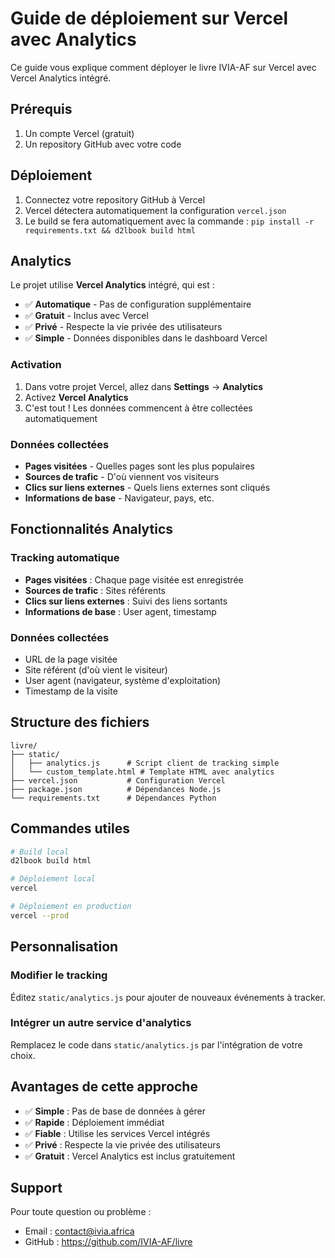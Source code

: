 # Guide de déploiement sur Vercel avec Analytics

Ce guide vous explique comment déployer le livre IVIA-AF sur Vercel avec Vercel Analytics intégré.

## Prérequis

1. Un compte Vercel (gratuit)
2. Un repository GitHub avec votre code

## Déploiement

1. Connectez votre repository GitHub à Vercel
2. Vercel détectera automatiquement la configuration `vercel.json`
3. Le build se fera automatiquement avec la commande : `pip install -r requirements.txt && d2lbook build html`

## Analytics

Le projet utilise **Vercel Analytics** intégré, qui est :
- ✅ **Automatique** - Pas de configuration supplémentaire
- ✅ **Gratuit** - Inclus avec Vercel
- ✅ **Privé** - Respecte la vie privée des utilisateurs
- ✅ **Simple** - Données disponibles dans le dashboard Vercel

### Activation

1. Dans votre projet Vercel, allez dans **Settings** → **Analytics**
2. Activez **Vercel Analytics**
3. C'est tout ! Les données commencent à être collectées automatiquement

### Données collectées

- **Pages visitées** - Quelles pages sont les plus populaires
- **Sources de trafic** - D'où viennent vos visiteurs
- **Clics sur liens externes** - Quels liens externes sont cliqués
- **Informations de base** - Navigateur, pays, etc.

## Fonctionnalités Analytics

### Tracking automatique
- **Pages visitées** : Chaque page visitée est enregistrée
- **Sources de trafic** : Sites référents
- **Clics sur liens externes** : Suivi des liens sortants
- **Informations de base** : User agent, timestamp

### Données collectées
- URL de la page visitée
- Site référent (d'où vient le visiteur)
- User agent (navigateur, système d'exploitation)
- Timestamp de la visite

## Structure des fichiers

```
livre/
├── static/
│   ├── analytics.js      # Script client de tracking simple
│   └── custom_template.html # Template HTML avec analytics
├── vercel.json           # Configuration Vercel
├── package.json          # Dépendances Node.js
└── requirements.txt      # Dépendances Python
```

## Commandes utiles

```bash
# Build local
d2lbook build html

# Déploiement local
vercel

# Déploiement en production
vercel --prod
```

## Personnalisation

### Modifier le tracking
Éditez `static/analytics.js` pour ajouter de nouveaux événements à tracker.

### Intégrer un autre service d'analytics
Remplacez le code dans `static/analytics.js` par l'intégration de votre choix.

## Avantages de cette approche

- ✅ **Simple** : Pas de base de données à gérer
- ✅ **Rapide** : Déploiement immédiat
- ✅ **Fiable** : Utilise les services Vercel intégrés
- ✅ **Privé** : Respecte la vie privée des utilisateurs
- ✅ **Gratuit** : Vercel Analytics est inclus gratuitement

## Support

Pour toute question ou problème :
- Email : contact@ivia.africa
- GitHub : https://github.com/IVIA-AF/livre 